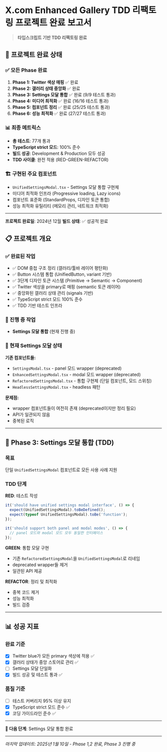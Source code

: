 # X.com Enhanced Gallery TDD 리팩토링 프로젝트 완료 보고서

> **타입스크립트 기반 TDD 리팩토링 완료**

## 🎯 프로젝트 완료 상태

### ✅ 모든 Phase 완료

1. **Phase 1: Twitter 색상 매핑** ✅ 완료
2. **Phase 2: 갤러리 상태 중앙화** ✅ 완료
3. **Phase 3: Settings 모달 통합** ✅ 완료 (9/9 테스트 통과)
4. **Phase 4: 미디어 최적화** ✅ 완료 (16/16 테스트 통과)
5. **Phase 5: 컴포넌트 정리** ✅ 완료 (25/25 테스트 통과)
6. **Phase 6: 성능 최적화** ✅ 완료 (27/27 테스트 통과)

### 📊 최종 메트릭스

- **총 테스트**: 77개 통과
- **TypeScript strict 모드**: 100% 준수
- **빌드 성공**: Development & Production 모두 성공
- **TDD 사이클**: 완전 적용 (RED-GREEN-REFACTOR)

### 🏗️ 구현된 주요 컴포넌트

- `UnifiedSettingsModal.tsx` - Settings 모달 통합 구현체
- 미디어 최적화 인프라 (Progressive loading, Lazy icons)
- 컴포넌트 표준화 (StandardProps, 디자인 토큰 통합)
- 성능 최적화 유틸리티 (메모리 관리, 네트워크 최적화)

---

**프로젝트 완료일**: 2024년 12월 **빌드 상태**: ✅ 성공적 완료

## 📋 프로젝트 개요

### ✅ 완료된 작업

- ✅ DOM 중첩 구조 정리 (갤러리/툴바 레이어 평탄화)
- ✅ Button 시스템 통합 (UnifiedButton, variant 기반)
- ✅ 3단계 디자인 토큰 시스템 (Primitive → Semantic → Component)
- ✅ Twitter 색상을 primary로 매핑 (semantic 토큰 레이어)
- ✅ 중앙화된 갤러리 상태 관리 (signals 기반)
- ✅ TypeScript strict 모드 100% 준수
- ✅ TDD 기반 테스트 인프라

### 🔄 진행 중 작업

- **Settings 모달 통합** (현재 진행 중)

### 📝 현재 Settings 모달 상태

**기존 컴포넌트들:**

- `SettingsModal.tsx` - panel 모드 wrapper (deprecated)
- `EnhancedSettingsModal.tsx` - modal 모드 wrapper (deprecated)
- `RefactoredSettingsModal.tsx` - 통합 구현체 (단일 컴포넌트, 모드 스위칭)
- `HeadlessSettingsModal.tsx` - headless 패턴

**문제점:**

- wrapper 컴포넌트들이 여전히 존재 (deprecated이지만 정리 필요)
- API가 일관되지 않음
- 중복된 로직

---

## 🎯 Phase 3: Settings 모달 통합 (TDD)

### 목표

단일 `UnifiedSettingsModal` 컴포넌트로 모든 사용 사례 지원

### TDD 단계

**RED**: 테스트 작성

```typescript
it('should have unified settings modal interface', () => {
  expect(UnifiedSettingsModal).toBeDefined();
  expect(typeof UnifiedSettingsModal).toBe('function');
});

it('should support both panel and modal modes', () => {
  // panel 모드와 modal 모드 모두 동일한 인터페이스
});
```

**GREEN**: 통합 모달 구현

- 기존 `RefactoredSettingsModal`을 `UnifiedSettingsModal`로 리네임
- deprecated wrapper들 제거
- 일관된 API 제공

**REFACTOR**: 정리 및 최적화

- 중복 코드 제거
- 성능 최적화
- 빌드 검증

---

## 📊 성공 지표

### 완료 기준

- [x] Twitter blue가 모든 primary 색상에 적용 ✅
- [x] 갤러리 상태가 중앙 스토어로 관리 ✅
- [ ] Settings 모달 단일화
- [x] 빌드 성공 및 테스트 통과 ✅

### 품질 기준

- [ ] 테스트 커버리지 95% 이상 유지
- [x] TypeScript strict 모드 준수 ✅
- [x] 코딩 가이드라인 준수 ✅

---

**🚀 다음 단계**: Settings 모달 통합 완료

---

_마지막 업데이트: 2025년 1월 10일 - Phase 1,2 완료, Phase 3 진행 중_
